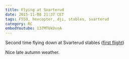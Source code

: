 ```yaml
---
title: Flying at Svarterud
date: 2015-11-08 21:37 CET
tags: F550, hexcopter, dji, stables, svarterud
category: RC
embedYoutube: 137MTUkUvoA
---
```


Second time flying down at Svarterud stables ([first flight](http://www.searle.me.uk/2015/10/26/flying-at-svarterud/))

Nice late autumn weather.

<embed-youtube id="137MTUkUvoA"></embed-youtube>
